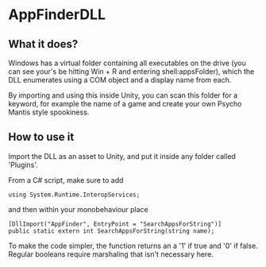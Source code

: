 # AppFinderDLL
## What it does?
Windows has a virtual folder containing all executables on the drive (you can see your's be hitting Win + R and entering shell:appsFolder), which the DLL enumerates using a COM object and a display name from each.


By importing and using this inside Unity, you can scan this folder for a keyword, for example the name of a game and create your own Psycho Mantis style spookiness.

## How to use it 
Import the DLL as an asset to Unity, and put it inside any folder called 'Plugins'. 


From a C# script, make sure to add 
```
using System.Runtime.InteropServices; 
```
and then within your monobehaviour place
```
[DllImport("AppFinder", EntryPoint = "SearchAppsForString")]
public static extern int SearchAppsForString(string name);
```
To make the code simpler, the function returns an a '1' if true and '0' if false. Regular booleans require marshaling that isn't necessary here. 
